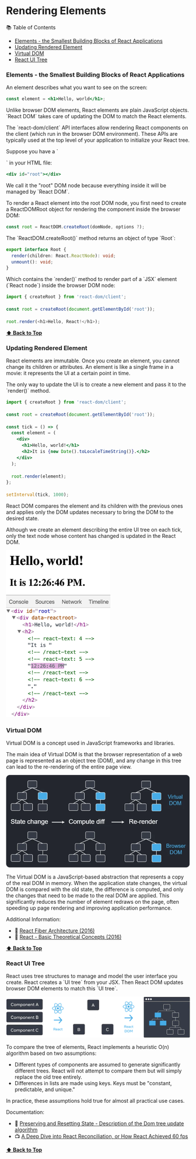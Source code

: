 # Rendering Elements

📚 Table of Contents

- [Elements - the Smallest Building Blocks of React Applications](#elements---the-smallest-building-blocks-of-react-applications)
- [Updating Rendered Element](#updating-rendered-element)
- [Virtual DOM](#virtual-dom)
- [React UI Tree](#react-ui-tree)

### Elements - the Smallest Building Blocks of React Applications

An element describes what you want to see on the screen:

```jsx
const element = <h1>Hello, world</h1>;
```

Unlike browser DOM elements, React elements are plain JavaScript objects. \`React DOM\` takes care of updating the DOM to match the React elements.

The \`react-dom/client\` API interfaces allow rendering React components on the client (which run in the browser DOM environment). These APIs are typically used at the top level of your application to initialize your React tree.

Suppose you have a \`<div>\` in your HTML file:

```jsx
<div id="root"></div>
```

We call it the "root" DOM node because everything inside it will be managed by \`React DOM\`.

To render a React element into the root DOM node, you first need to create a ReactDOMRoot object for rendering the component inside the browser DOM:

```js
const root = ReactDOM.createRoot(domNode, options ?);
```

The \`ReactDOM.createRoot()\` method returns an object of type \`Root\`:

```ts
export interface Root {
  render(children: React.ReactNode): void;
  unmount(): void;
}
```

Which contains the \`render()\` method to render part of a \`JSX\` element (\`React node\`) inside the browser DOM node:

```js
import { createRoot } from 'react-dom/client';

const root = createRoot(document.getElementById('root'));

root.render(<h1>Hello, React!</h1>);
```

**[⬆ Back to Top](#rendering-elements)**

### Updating Rendered Element

React elements are immutable. Once you create an element, you cannot change its children or attributes. An element is like a single frame in a movie: it represents the UI at a certain point in time.

The only way to update the UI is to create a new element and pass it to the \`render()\` method.

```jsx
import { createRoot } from 'react-dom/client';

const root = createRoot(document.getElementById('root'));

const tick = () => {
  const element = (
    <div>
      <h1>Hello, world!</h1>
      <h2>It is {new Date().toLocaleTimeString()}.</h2>
    </div>
  );

  root.render(element);
};

setInterval(tick, 1000);
```

React DOM compares the element and its children with the previous ones and applies only the DOM updates necessary to bring the DOM to the desired state.

Although we create an element describing the entire UI tree on each tick, only the text node whose content has changed is updated in the React DOM.

![Granular DOM Updates](./public/granular-dom-updates.gif)

### Virtual DOM

Virtual DOM is a concept used in JavaScript frameworks and libraries.

The main idea of Virtual DOM is that the browser representation of a web page is represented as an object tree (DOM), and any change in this tree can lead to the re-rendering of the entire page view.

![Virtual DOM](./public/virtual-dom.webp)

The Virtual DOM is a JavaScript-based abstraction that represents a copy of the real DOM in memory. When the application state changes, the virtual DOM is compared with the old state, the difference is computed, and only the changes that need to be made to the real DOM are applied. This significantly reduces the number of element redraws on the page, often speeding up page rendering and improving application performance.

Additional Information:

- 🔗 [React Fiber Architecture (2016)](https://github.com/acdlite/react-fiber-architecture)
- 🔗 [React - Basic Theoretical Concepts (2016)](https://github.com/reactjs/react-basic)

**[⬆ Back to Top](#rendering-elements)**

### React UI Tree

React uses tree structures to manage and model the user interface you create. React creates a \`UI tree\` from your JSX. Then React DOM updates browser DOM elements to match this \`UI tree\`.

![Preserving State DOM Tree](./public/preserving_state_dom_tree.webp)

To compare the tree of elements, React implements a heuristic O(n) algorithm based on two assumptions:

- Different types of components are assumed to generate significantly different trees. React will not attempt to compare them but will simply replace the old tree entirely.
- Differences in lists are made using keys. Keys must be "constant, predictable, and unique."

In practice, these assumptions hold true for almost all practical use cases.

Documentation:

- 🔗 [Preserving and Resetting State - Description of the Dom tree update algorithm](https://react.dev/learn/preserving-and-resetting-state)
- 📺 [A Deep Dive into React Reconciliation, or How React Achieved 60 fps](https://www.youtube.com/watch?v=NPXJnKytER4)

**[⬆ Back to Top](#rendering-elements)**
